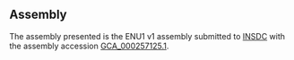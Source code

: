 

Assembly
--------

The assembly presented is the ENU1 v1 assembly submitted to
[INSDC](http://www.insdc.org) with the assembly accession
[GCA\_000257125.1](http://www.ebi.ac.uk/ena/data/view/GCA_000257125.1).

